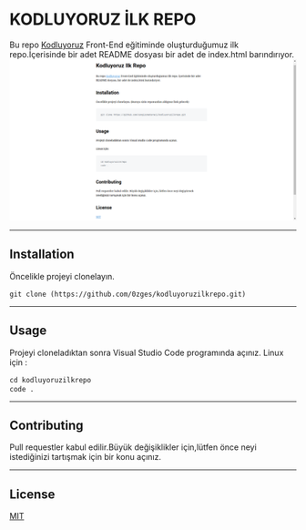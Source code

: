 # KODLUYORUZ İLK REPO
Bu repo [Kodluyoruz](https://www.kodluyoruz.org/)    Front-End eğitiminde oluşturduğumuz ilk repo.İçerisinde bir adet README dosyası bir adet de index.html barındırıyor.
![](https://raw.githubusercontent.com/Kodluyoruz/taskforce/main/git/odev1/figures/markdown.png)


---


## Installation

Öncelikle projeyi clonelayın.

    git clone (https://github.com/0zges/kodluyoruzilkrepo.git)


---


## Usage

Projeyi cloneladıktan sonra Visual Studio Code programında açınız.
Linux için : 

    cd kodluyoruzilkrepo
    code .


---


## Contributing

Pull requestler kabul edilir.Büyük değişiklikler için,lütfen önce neyi istediğinizi tartışmak için bir konu açınız.


---


## License

 [MIT](https://choosealicense.com/licenses/mit/)



